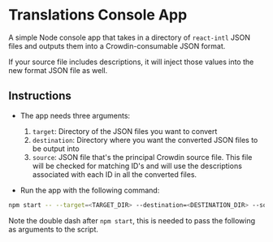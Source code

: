 # Translations Console App

A simple Node console app that takes in a directory of `react-intl` JSON files and outputs them into a Crowdin-consumable JSON format.

If your source file includes descriptions, it will inject those values into the new format JSON file as well.

## Instructions

- The app needs three arguments:

  1. `target`: Directory of the JSON files you want to convert
  1. `destination`: Directory where you want the converted JSON files to be output into
  1. `source`: JSON file that's the principal Crowdin source file. This file will be checked for matching ID's and will use the descriptions associated with each ID in all the converted files.

- Run the app with the following command:

```bash
npm start -- --target=<TARGET_DIR> --destination=<DESTINATION_DIR> --source=<SOURCE_DIR>
```

Note the double dash after `npm start`, this is needed to pass the following as arguments to the script.
